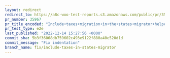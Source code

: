 ```yaml
---
layout: redirect
redirect_to: https://a8c-woo-test-reports.s3.amazonaws.com/public/pr/35967/e2e/index.html
pr_number: 35967
pr_title_encoded: "Include+taxes+migration+in+the+states+migrator+helper+method"
pr_test_type: e2e
last_published: "2022-12-14 15:27:56 +0000"
commit_sha: 5b3f36068db759602c493e9122f880a40e520d1d
commit_message: "Fix indentation"
branch_name: fix/include-taxes-in-states-migrator
---
```

